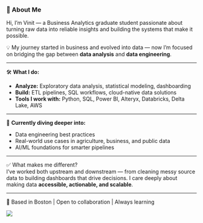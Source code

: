 ### 👋 About Me

Hi, I’m Vinit — a Business Analytics graduate student passionate about turning raw data into reliable insights and building the systems that make it possible.

💡 My journey started in business and evolved into data — now I’m focused on bridging the gap between **data analysis** and **data engineering**.

---

🛠 **What I do:**
- **Analyze:** Exploratory data analysis, statistical modeling, dashboarding  
- **Build:** ETL pipelines, SQL workflows, cloud-native data solutions  
- **Tools I work with:** Python, SQL, Power BI, Alteryx, Databricks, Delta Lake, AWS  

---

🚀 **Currently diving deeper into:**
- Data engineering best practices
- Real-world use cases in agriculture, business, and public data  
- AI/ML foundations for smarter pipelines  

---

✅ What makes me different?  
I’ve worked both upstream and downstream — from cleaning messy source data to building dashboards that drive decisions. I care deeply about making data **accessible, actionable, and scalable**.

---

📍 Based in Boston | Open to collaboration | Always learning

![](https://komarev.com/ghpvc/?username=vinitlate&abbreviated=true)

